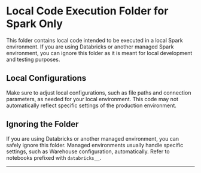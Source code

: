 # Local Code Execution Folder for Spark Only

This folder contains local code intended to be executed in a local Spark environment. If you are using Databricks or another managed Spark environment, you can ignore this folder as it is meant for local development and testing purposes.

## Local Configurations

Make sure to adjust local configurations, such as file paths and connection parameters, as needed for your local environment. This code may not automatically reflect specific settings of the production environment.

## Ignoring the Folder

If you are using Databricks or another managed environment, you can safely ignore this folder. Managed environments usually handle specific settings, such as Warehouse configuration, automatically. Refer to notebooks prefixed with `databricks__`.

-------